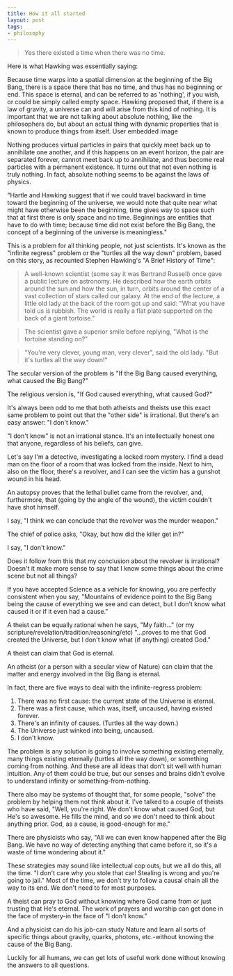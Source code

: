 ```yaml
---
title: How it all started
layout: post
tags:
- philosophy
---
```


> Yes there existed a time when there was no time.

Here is what Hawking was essentially saying:

Because time warps into a spatial dimension at the beginning of the Big Bang, there is a space there that has no time, and thus has no beginning or end. This space is eternal, and can be referred to as 'nothing', if you wish, or could be simply called empty space. Hawking proposed that, if there is a law of gravity, a universe can and will arise from this kind of nothing. It is important that we are not talking about absolute nothing, like the philosophers do, but about an actual thing with dynamic properties that is known to produce things from itself.
User embedded image

Nothing produces virtual particles in pairs that quickly meet back up to annihilate one another, and if this happens on an event horizon, the pair are separated forever, cannot meet back up to annihilate, and thus become real particles with a permanent existence. It turns out that not even nothing is truly nothing. In fact, absolute nothing seems to be against the laws of physics.

"Hartle and Hawking suggest that if we could travel backward in time toward the beginning of the universe, we would note that quite near what might have otherwise been the beginning, time gives way to space such that at first there is only space and no time. Beginnings are entities that have to do with time; because time did not exist before the Big Bang, the concept of a beginning of the universe is meaningless."

This is a problem for all thinking people, not just scientists. It's known as the "infinite regress" problem or the "turtles all the way down" problem, based on this story, as recounted Stephen Hawking's "A Brief History of Time":

> A well-known scientist (some say it was Bertrand Russell) once gave a public lecture on astronomy. He described how the earth orbits around the sun and how the sun, in turn, orbits around the center of a vast collection of stars called our galaxy. At the end of the lecture, a little old lady at the back of the room got up and said: "What you have told us is rubbish. The world is really a flat plate supported on the back of a giant tortoise."

> The scientist gave a superior smile before replying, "What is the tortoise standing on?"

> "You're very clever, young man, very clever", said the old lady. "But it's turtles all the way down!"

The secular version of the problem is "If the Big Bang caused everything, what caused the Big Bang?"

The religious version is, "If God caused everything, what caused God?"

It's always been odd to me that both atheists and theists use this exact same problem to point out that the "other side" is irrational. But there's an easy answer: "I don't know."

"I don't know" is not an irrational stance. It's an intellectually honest one that anyone, regardless of his beliefs, can give.

Let's say I'm a detective, investigating a locked room mystery. I find a dead man on the floor of a room that was locked from the inside. Next to him, also on the floor, there's a revolver, and I can see the victim has a gunshot wound in his head.

An autopsy proves that the lethal bullet came from the revolver, and, furthermore, that (going by the angle of the wound), the victim couldn't have shot himself.

I say, "I think we can conclude that the revolver was the murder weapon."

The chief of police asks, "Okay, but how did the killer get in?"

I say, "I don't know."

Does it follow from this that my conclusion about the revolver is irrational? Doesn't it make more sense to say that I know some things about the crime scene but not all things?

If you have accepted Science as a vehicle for knowing, you are perfectly consistent when you say, "Mountains of evidence point to the Big Bang being the cause of everything we see and can detect, but I don't know what caused it or if it even had a cause."

A theist can be equally rational when he says, "My faith..." (or my scripture/revelation/tradition/reasoning/etc) "...proves to me that God created the Universe, but I don't know what (if anything) created God."

A theist can claim that God is eternal.

An atheist (or a person with a secular view of Nature) can claim that the matter and energy involved in the Big Bang is eternal.

In fact, there are five ways to deal with the infinite-regress problem:

1. There was no first cause: the current state of the Universe is eternal.
2. There was a first cause, which was, itself, uncaused, having existed forever.
3. There's an infinity of causes. (Turtles all the way down.)
4. The Universe just winked into being, uncaused.
5. I don't know.

The problem is any solution is going to involve something existing eternally, many things existing eternally (turtles all the way down), or something coming from nothing. And these are all ideas that don't sit well with human intuition. Any of them could be true, but our senses and brains didn't evolve to understand infinity or something-from-nothing.

There also may be systems of thought that, for some people, "solve" the problem by helping them not think about it. I've talked to a couple of theists who have said, "Well, you're right. We don't know what caused God, but He's so awesome. He fills the mind, and so we don't need to think about anything prior. God, as a cause, is good-enough for me."

There are physicists who say, "All we can even know happened after the Big Bang. We have no way of detecting anything that came before it, so it's a waste of time wondering about it."

These strategies may sound like intellectual cop outs, but we all do this, all the time. "I don't care why you stole that car! Stealing is wrong and you're going to jail." Most of the time, we don't try to follow a causal chain all the way to its end. We don't need to for most purposes.

A theist can pray to God without knowing where God came from or just trusting that He's eternal. The work of prayers and worship can get done in the face of mystery-in the face of "I don't know."

And a physicist can do his job-can study Nature and learn all sorts of specific things about gravity, quarks, photons, etc.-without knowing the cause of the Big Bang.

Luckily for all humans, we can get lots of useful work done without knowing the answers to all questions.
